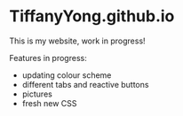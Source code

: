 # TiffanyYong.github.io

This is my website, work in progress!

Features in progress: 

- updating colour scheme
- different tabs and reactive buttons
- pictures
- fresh new CSS
